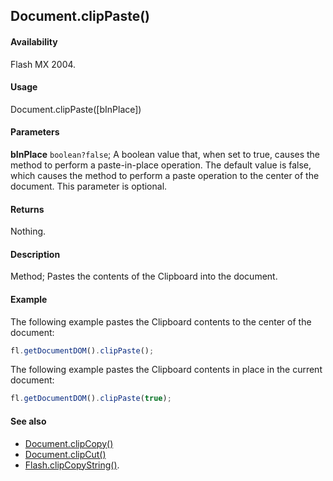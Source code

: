 ## Document.clipPaste()

#### Availability

Flash MX 2004.

#### Usage

Document.clipPaste([bInPlace])

#### Parameters

**bInPlace** `boolean?false`; A boolean value that, when set to true, causes the method to perform a paste-in-place operation. The default value is false, which causes the method to perform a paste operation to the center of the document. This parameter is optional.

#### Returns

Nothing.

#### Description

Method; Pastes the contents of the Clipboard into the document.

#### Example

The following example pastes the Clipboard contents to the center of the document:

```javascript
fl.getDocumentDOM().clipPaste();
```

The following example pastes the Clipboard contents in place in the current document:

```javascript
fl.getDocumentDOM().clipPaste(true);
```

#### See also

- [Document.clipCopy()](../Document_object/Document30.md)
- [Document.clipCut()](../Document_object/Document31.md)
- [Flash.clipCopyString()](../Flash_object/Flash6.md).
